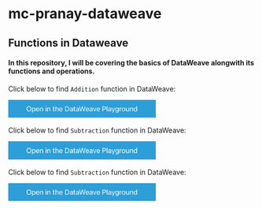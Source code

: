 # mc-pranay-dataweave

## Functions in Dataweave

#### In this repository, I will be covering the basics of DataWeave alongwith its functions and operations.

Click below to find `Addition` function in DataWeave:

<a href="https://dataweave.mulesoft.com/learn/playground?projectMethod=GHRepo&repo=MuleCraft/mc-pranay-dataweave&path=functions/addition"><img width="300" src="/images/dwplayground-button.png"><a>

Click below to find `Subtraction` function in DataWeave:

<a href="https://dataweave.mulesoft.com/learn/playground?projectMethod=GHRepo&repo=MuleCraft/mc-pranay-dataweave&path=functions/subtraction"><img width="300" src="/images/dwplayground-button.png"><a>

Click below to find `Subtraction` function in DataWeave:

<a href="https://dataweave.mulesoft.com/learn/playground?projectMethod=GHRepo&repo=MuleCraft/mc-pranay-dataweave&path=functions/multiplication"><img width="300" src="/images/dwplayground-button.png"><a>
